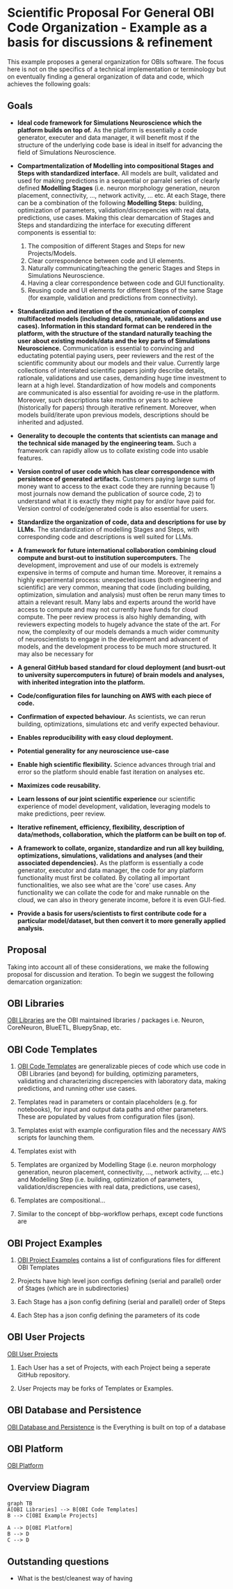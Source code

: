 # Scientific Proposal For General OBI Code Organization - Example as a basis for discussions & refinement
This example proposes a general organization for OBIs software. The focus here is not on the specifics of a technical implementation or terminology but on eventually finding a general organization of data and code, which achieves the following goals:

## Goals

- **Ideal code framework for Simulations Neuroscience which the platform builds on top of.** As the platform is essentially a code generator, executer and data manager, it will benefit most if the structure of the underlying code base is ideal in itself for advancing the field of Simulations Neuroscience.

- **Compartmentalization of Modelling into compositional Stages and Steps with standardized interface.** All models are built, validated and used for making predictions in a sequential or parralel series of clearly defined **Modelling Stages** (i.e. neuron morphology generation, neuron placement, connectivity, ..., network activity, ... etc. At each Stage, there can be a combination of the following **Modelling Steps**: building, optimization of parameters, validation/discrepencies with real data, predictions, use cases. Making this clear demarcation of Stages and Steps and standardizing the interface for executing different components is essential to:
    1) The composition of different Stages and Steps for new Projects/Models.
    2) Clear correspondence between code and UI elements.
    3) Naturally communicating/teaching the generic Stages and Steps in Simulations Neuroscience.
    4) Having a clear correspondence between code and GUI functionality.
    5) Reusing code and UI elements for different Steps of the same Stage (for example, validation and predictions from connectivity).
 
- **Standardization and iteration of the communication of complex multifaceted models (including details, rationale, validations and use cases). Information in this standard format can be rendered in the platform, with the structure of the standard naturally teaching the user about existing models/data and the key parts of Simulations Neuroscience.** Communication is essential to convincing and eductating potential paying users, peer reviewers and the rest of the scientific community about our models and their value. Currently large collections of interelated scientific papers jointly describe details, rationale, validations and use cases, demanding huge time investment to learn at a high level. Standardization of how models and components are communicated is also essential for avoiding re-use in the platform. Moreover, such descriptions take months or years to achieve (historically for papers) through iterative refinement. Moreover, when models build/iterate upon previous models, descriptions should be inherited and adjusted.

- **Generality to decouple the contents that scientists can manage and the technical side managed by the engineering team.** Such a framework can rapidly allow us to collate existing code into usable features.

- **Version control of user code which has clear correspondence with persistence of generated artifacts.** Customers paying large sums of money want to access to the exact code they are running because 1) most journals now demand the publication of source code, 2) to understand what it is exactly they might pay for and/or have paid for. Version control of code/generated code is also essential for users.

- **Standardize the organization of code, data and descriptions for use by LLMs.** The standardization of modelling Stages and Steps, with corresponding code and descriptions is well suited for LLMs.

- **A framework for future international collaboration combining cloud compute and burst-out to institution supercomputers.** The development, improvement and use of our models is extremely expensive in terms of compute and human time. Moreover, it remains a highly experimental process: unexpected issues (both engineering and scientific) are very common, meaning that code (including building, optimization, simulation and analysis) must often be rerun many times to attain a relevant result. Many labs and experts around the world have access to compute and may not currently have funds for cloud compute. The peer review process is also highly demanding, with reviewers expecting models to hugely advance the state of the art. For now, the complexity of our models demands a much wider community of neuroscientists to engage in the development and advancent of models, and the development process to be much more structured. It may also be necessary for 



- **A general GitHub based standard for cloud deployment (and busrt-out to university supercomputers in future) of brain models and analyses, with inherited integration into the platform.**

- **Code/configuration files for launching on AWS with each piece of code.**

- **Confirmation of expected behaviour.** As scientists, we can rerun building, optimizations, simulations etc and verify expected behaviour.

- **Enables reproducibility with easy cloud deployment.** 

- **Potential generality for any neuroscience use-case**

- **Enable high scientific flexibility.** Science advances through trial and error so the platform should enable fast iteration on analyses etc.

- **Maximizes code reusability.** 

- **Learn lessons of our joint scientific experience** our scientific experience of model development, validation, leveraging models to make predictions, peer review.

- **Iterative refinement, efficiency, flexibility, description of data/methods, collaboration, which the platform can be built on top of.**

- **A framework to collate, organize, standardize and run all key building, optimizations, simulations, validations and analyses (and their associated dependencies).** As the platform is essentially a code generator, executor and data manager, the code for any platform functionality must first be collated. By collating all important functionalities, we also see what are the 'core' use cases. Any functionality we can collate the code for and make runnable on the cloud, we can also in theory generate income, before it is even GUI-fied.

- **Provide a basis for users/scientists to first contribute code for a particular model/dataset, but then convert it to more generally applied analysis.**


## Proposal
Taking into account all of these considerations, we make the following proposal for discussion and iteration. To begin we suggest the following demarcation organization:

## OBI Libraries
[OBI Libraries](https://www.github.com/james-isbister/OBI-Libraries) are the OBI maintained libraries / packages i.e. Neuron, CoreNeuron, BlueETL, BluepySnap, etc.

## OBI Code Templates
1) [OBI Code Templates](https://www.github.com/james-isbister/OBI-Code-Templates) are generalizable pieces of code which use code in OBI Libraries (and beyond) for building, optimizing parameters, validating and characterizing discrepencies with laboratory data, making predictions, and running other use cases.

2) Templates read in parameters or contain placeholders (e.g. for notebooks), for input and output data paths and other parameters. These are populated by values from configuration files (json).

3) Templates exist with example configuration files and the necessary AWS scripts for launching them.

4) Templates exist with 

5) Templates are organized by Modelling Stage (i.e. neuron morphology generation, neuron placement, connectivity, ..., network activity, ... etc.) and Modelling Step (i.e. building, optimization of parameters, validation/discrepencies with real data, predictions, use cases), 

6) Templates are compositional...

7) Similar to the concept of bbp-workflow perhaps, except code functions are 

## OBI Project Examples
1) [OBI Project Examples](https://www.github.com/james-isbister/OBI-Project-Examples) contains a list of configurations files for different OBI Templates

2) Projects have high level json configs defining (serial and parallel) order of Stages (which are in subdirectories)

3) Each Stage has a json config defining (serial and parallel) order of Steps

4) Each Step has a json config defining the parameters of its code


## OBI User Projects
[OBI User Projects](https://www.github.com/james-isbister/OBI-User-Projects)

1) Each User has a set of Projects, with each Project being a seperate GitHub repository.

2) User Projects may be forks of Templates or Examples.



## OBI Database and Persistence
[OBI Database and Persistence](https://www.github.com/james-isbister/OBI-Database-and-Persistence) is the Everything is built on top of a database

## OBI Platform
[OBI Platform](https://www.github.com/james-isbister/OBI-Platform) 





## Overview Diagram
```mermaid
graph TB
A[OBI Libraries] --> B[OBI Code Templates]
B --> C[OBI Example Projects]

A --> D[OBI Platform]
B --> D
C --> D

```

## Outstanding questions
- What is the best/cleanest way of having 

